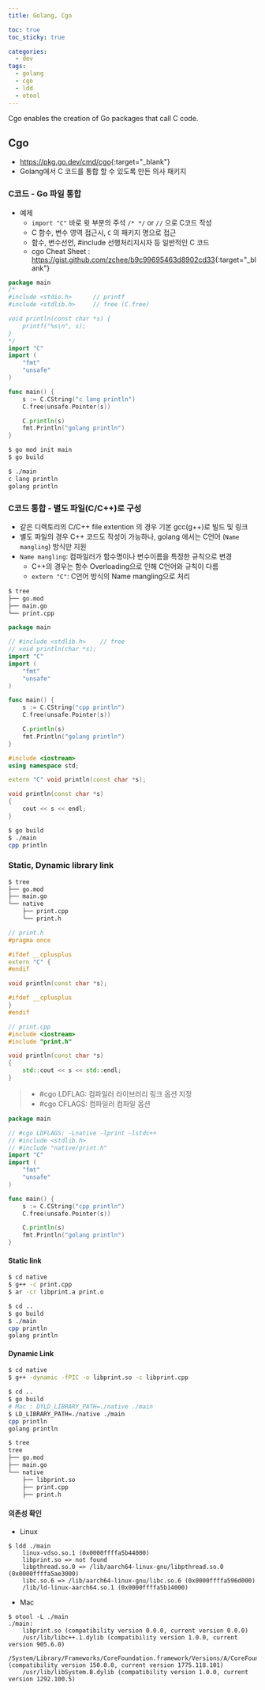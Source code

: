 ```yaml
---
title: Golang, Cgo

toc: true
toc_sticky: true

categories:
  - dev
tags:
  - golang
  - cgo
  - ldd
  - otool
---
```


Cgo enables the creation of Go packages that call C code.

## Cgo
- <https://pkg.go.dev/cmd/cgo>{:target="_blank"}
- Golang에서 C 코드를 통합 할 수 있도록 만든 의사 패키지 

### C코드 - Go 파일 통합 

- 예제
  - `import "C"` 바로 윗 부분의 주석 `/* */` or `//` 으로 C코드 작성
  - C 함수, 변수 영역 접근시, `C` 의 패키지 명으로 접근   
  - 함수, 변수선언, #include 선행처리지시자 등 일반적인 C 코드
  - cgo Cheat Sheet : <https://gist.github.com/zchee/b9c99695463d8902cd33>{:target="_blank"}

```go
package main
/*
#include <stdio.h>      // printf
#include <stdlib.h>     // free (C.free)

void println(const char *s) {
	printf("%s\n", s);
}
*/
import "C"
import (
	"fmt"
	"unsafe"
)

func main() {
	s := C.CString("c lang println")
	C.free(unsafe.Pointer(s))

	C.println(s)
	fmt.Println("golang println")
}
```

```sh
$ go mod init main
$ go build 

$ ./main
c lang println
golang println
```

### C코드 통합 - 별도 파일(C/C++)로 구성 
- 같은 디렉토리의 C/C++ file extention 의 경우 기본 gcc(g++)로 빌드 및 링크
- 별도 파일의 경우 C++ 코드도 작성이 가능하나, golang 에서는 C언어 (`Name mangling`) 방식만 지원
- `Name mangling`: 컴파일러가 함수명이나 변수이름을 특정한 규칙으로 변경
  - C++의 경우는 함수 Overloading으로 인해 C언어와 규칙이 다름 
  - `extern "C"`: C언어 방식의 Name mangling으로 처리

```sh
$ tree
├── go.mod
├── main.go
└── print.cpp
```

```go
package main

// #include <stdlib.h>    // free
// void println(char *s);
import "C"
import (
	"fmt"
	"unsafe"
)

func main() {
	s := C.CString("cpp println")
	C.free(unsafe.Pointer(s))

	C.println(s)
	fmt.Println("golang println")
}
```

```cpp
#include <iostream>
using namespace std;

extern "C" void println(const char *s);

void println(const char *s) 
{
	cout << s << endl;
}
```

```sh
$ go build 
$ ./main
cpp println
```

### Static, Dynamic library link 

```sh
$ tree
├── go.mod
├── main.go
└── native
    ├── print.cpp
    └── print.h
```

```cpp
// print.h
#pragma once 

#ifdef __cplusplus
extern "C" {
#endif 

void println(const char *s);

#ifdef __cplusplus
}
#endif 
```

```cpp
// print.cpp
#include <iostream>
#include "print.h"

void println(const char *s) 
{
	std::cout << s << std::endl;
}
```


> - #cgo LDFLAG: 컴파일러 라이브러리 링크 옵션 지정   
> - #cgo CFLAGS: 컴파일러 컴파일 옵션 

```go
package main

// #cgo LDFLAGS: -Lnative -lprint -lstdc++
// #include <stdlib.h>
// #include "native/print.h"
import "C"
import (
	"fmt"
	"unsafe"
)

func main() {
	s := C.CString("cpp println")
	C.free(unsafe.Pointer(s))

	C.println(s)
	fmt.Println("golang println")
}
```

#### Static link

```sh
$ cd native 
$ g++ -c print.cpp
$ ar -cr libprint.a print.o

$ cd ..
$ go build 
$ ./main
cpp println
golang println
```

#### Dynamic Link

```sh
$ cd native 
$ g++ -dynamic -fPIC -o libprint.so -c libprint.cpp

$ cd ..
$ go build
# Mac : DYLD_LIBRARY_PATH=./native ./main 
$ LD_LIBRARY_PATH=./native ./main
cpp println
golang println

$ tree
tree
├── go.mod
├── main.go
└── native
    ├── libprint.so
    ├── print.cpp
    ├── print.h
```

#### 의존성 확인 
- Linux 

``` 
$ ldd ./main
	linux-vdso.so.1 (0x0000ffffa5b44000)
	libprint.so => not found
	libpthread.so.0 => /lib/aarch64-linux-gnu/libpthread.so.0 (0x0000ffffa5ae3000)
	libc.so.6 => /lib/aarch64-linux-gnu/libc.so.6 (0x0000ffffa596d000)
	/lib/ld-linux-aarch64.so.1 (0x0000ffffa5b14000)
```

- Mac

``` 
$ otool -L ./main
./main:
	libprint.so (compatibility version 0.0.0, current version 0.0.0)
	/usr/lib/libc++.1.dylib (compatibility version 1.0.0, current version 905.6.0)
	/System/Library/Frameworks/CoreFoundation.framework/Versions/A/CoreFoundation (compatibility version 150.0.0, current version 1775.118.101)
	/usr/lib/libSystem.B.dylib (compatibility version 1.0.0, current version 1292.100.5)
```